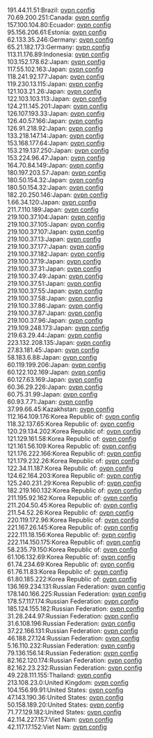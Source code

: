 191.44.11.51:Brazil: [ovpn config](vpn/191_44_11_51.ovpn)  
70.69.200.251:Canada: [ovpn config](vpn/70_69_200_251.ovpn)  
157.100.104.80:Ecuador: [ovpn config](vpn/157_100_104_80.ovpn)  
95.156.206.61:Estonia: [ovpn config](vpn/95_156_206_61.ovpn)  
62.133.35.246:Germany: [ovpn config](vpn/62_133_35_246.ovpn)  
65.21.182.173:Germany: [ovpn config](vpn/65_21_182_173.ovpn)  
113.11.176.89:Indonesia: [ovpn config](vpn/113_11_176_89.ovpn)  
103.152.178.62:Japan: [ovpn config](vpn/103_152_178_62.ovpn)  
117.55.102.163:Japan: [ovpn config](vpn/117_55_102_163.ovpn)  
118.241.92.177:Japan: [ovpn config](vpn/118_241_92_177.ovpn)  
119.230.13.115:Japan: [ovpn config](vpn/119_230_13_115.ovpn)  
121.103.21.26:Japan: [ovpn config](vpn/121_103_21_26.ovpn)  
122.103.103.113:Japan: [ovpn config](vpn/122_103_103_113.ovpn)  
124.211.145.201:Japan: [ovpn config](vpn/124_211_145_201.ovpn)  
126.107.193.33:Japan: [ovpn config](vpn/126_107_193_33.ovpn)  
126.40.57.166:Japan: [ovpn config](vpn/126_40_57_166.ovpn)  
126.91.218.92:Japan: [ovpn config](vpn/126_91_218_92.ovpn)  
133.218.147.14:Japan: [ovpn config](vpn/133_218_147_14.ovpn)  
153.168.177.64:Japan: [ovpn config](vpn/153_168_177_64.ovpn)  
153.219.137.250:Japan: [ovpn config](vpn/153_219_137_250.ovpn)  
153.224.96.47:Japan: [ovpn config](vpn/153_224_96_47.ovpn)  
164.70.84.149:Japan: [ovpn config](vpn/164_70_84_149.ovpn)  
180.197.203.57:Japan: [ovpn config](vpn/180_197_203_57.ovpn)  
180.50.154.32:Japan: [ovpn config](vpn/180_50_154_32.ovpn)  
180.50.154.32:Japan: [ovpn config](vpn/180_50_154_32.ovpn)  
182.20.250.146:Japan: [ovpn config](vpn/182_20_250_146.ovpn)  
1.66.34.120:Japan: [ovpn config](vpn/1_66_34_120.ovpn)  
211.7.110.189:Japan: [ovpn config](vpn/211_7_110_189.ovpn)  
219.100.37.104:Japan: [ovpn config](vpn/219_100_37_104.ovpn)  
219.100.37.105:Japan: [ovpn config](vpn/219_100_37_105.ovpn)  
219.100.37.107:Japan: [ovpn config](vpn/219_100_37_107.ovpn)  
219.100.37.13:Japan: [ovpn config](vpn/219_100_37_13.ovpn)  
219.100.37.177:Japan: [ovpn config](vpn/219_100_37_177.ovpn)  
219.100.37.182:Japan: [ovpn config](vpn/219_100_37_182.ovpn)  
219.100.37.19:Japan: [ovpn config](vpn/219_100_37_19.ovpn)  
219.100.37.31:Japan: [ovpn config](vpn/219_100_37_31.ovpn)  
219.100.37.49:Japan: [ovpn config](vpn/219_100_37_49.ovpn)  
219.100.37.51:Japan: [ovpn config](vpn/219_100_37_51.ovpn)  
219.100.37.55:Japan: [ovpn config](vpn/219_100_37_55.ovpn)  
219.100.37.58:Japan: [ovpn config](vpn/219_100_37_58.ovpn)  
219.100.37.86:Japan: [ovpn config](vpn/219_100_37_86.ovpn)  
219.100.37.87:Japan: [ovpn config](vpn/219_100_37_87.ovpn)  
219.100.37.96:Japan: [ovpn config](vpn/219_100_37_96.ovpn)  
219.109.248.173:Japan: [ovpn config](vpn/219_109_248_173.ovpn)  
219.63.29.44:Japan: [ovpn config](vpn/219_63_29_44.ovpn)  
223.132.208.135:Japan: [ovpn config](vpn/223_132_208_135.ovpn)  
27.83.181.45:Japan: [ovpn config](vpn/27_83_181_45.ovpn)  
58.183.6.88:Japan: [ovpn config](vpn/58_183_6_88.ovpn)  
60.119.199.206:Japan: [ovpn config](vpn/60_119_199_206.ovpn)  
60.122.102.169:Japan: [ovpn config](vpn/60_122_102_169.ovpn)  
60.127.63.169:Japan: [ovpn config](vpn/60_127_63_169.ovpn)  
60.36.29.226:Japan: [ovpn config](vpn/60_36_29_226.ovpn)  
60.75.31.99:Japan: [ovpn config](vpn/60_75_31_99.ovpn)  
60.93.7.71:Japan: [ovpn config](vpn/60_93_7_71.ovpn)  
37.99.66.45:Kazakhstan: [ovpn config](vpn/37_99_66_45.ovpn)  
112.164.109.176:Korea Republic of: [ovpn config](vpn/112_164_109_176.ovpn)  
118.32.137.65:Korea Republic of: [ovpn config](vpn/118_32_137_65.ovpn)  
120.29.134.202:Korea Republic of: [ovpn config](vpn/120_29_134_202.ovpn)  
121.129.161.58:Korea Republic of: [ovpn config](vpn/121_129_161_58.ovpn)  
121.161.56.109:Korea Republic of: [ovpn config](vpn/121_161_56_109.ovpn)  
121.176.222.166:Korea Republic of: [ovpn config](vpn/121_176_222_166.ovpn)  
121.179.232.26:Korea Republic of: [ovpn config](vpn/121_179_232_26.ovpn)  
122.34.11.187:Korea Republic of: [ovpn config](vpn/122_34_11_187.ovpn)  
124.62.164.203:Korea Republic of: [ovpn config](vpn/124_62_164_203.ovpn)  
125.240.231.29:Korea Republic of: [ovpn config](vpn/125_240_231_29.ovpn)  
182.219.160.132:Korea Republic of: [ovpn config](vpn/182_219_160_132.ovpn)  
211.195.92.162:Korea Republic of: [ovpn config](vpn/211_195_92_162.ovpn)  
211.204.50.45:Korea Republic of: [ovpn config](vpn/211_204_50_45.ovpn)  
211.54.52.26:Korea Republic of: [ovpn config](vpn/211_54_52_26.ovpn)  
220.119.172.96:Korea Republic of: [ovpn config](vpn/220_119_172_96.ovpn)  
221.167.26.145:Korea Republic of: [ovpn config](vpn/221_167_26_145.ovpn)  
222.111.18.156:Korea Republic of: [ovpn config](vpn/222_111_18_156.ovpn)  
222.114.150.175:Korea Republic of: [ovpn config](vpn/222_114_150_175.ovpn)  
58.235.79.150:Korea Republic of: [ovpn config](vpn/58_235_79_150.ovpn)  
61.106.132.69:Korea Republic of: [ovpn config](vpn/61_106_132_69.ovpn)  
61.74.234.69:Korea Republic of: [ovpn config](vpn/61_74_234_69.ovpn)  
61.76.11.83:Korea Republic of: [ovpn config](vpn/61_76_11_83.ovpn)  
61.80.185.222:Korea Republic of: [ovpn config](vpn/61_80_185_222.ovpn)  
136.169.234.131:Russian Federation: [ovpn config](vpn/136_169_234_131.ovpn)  
178.140.166.225:Russian Federation: [ovpn config](vpn/178_140_166_225.ovpn)  
178.57.117.174:Russian Federation: [ovpn config](vpn/178_57_117_174.ovpn)  
185.124.155.182:Russian Federation: [ovpn config](vpn/185_124_155_182.ovpn)  
31.28.244.97:Russian Federation: [ovpn config](vpn/31_28_244_97.ovpn)  
31.6.108.196:Russian Federation: [ovpn config](vpn/31_6_108_196.ovpn)  
37.22.166.131:Russian Federation: [ovpn config](vpn/37_22_166_131.ovpn)  
46.188.27.124:Russian Federation: [ovpn config](vpn/46_188_27_124.ovpn)  
5.16.110.232:Russian Federation: [ovpn config](vpn/5_16_110_232.ovpn)  
79.136.156.14:Russian Federation: [ovpn config](vpn/79_136_156_14.ovpn)  
82.162.120.174:Russian Federation: [ovpn config](vpn/82_162_120_174.ovpn)  
82.162.23.232:Russian Federation: [ovpn config](vpn/82_162_23_232.ovpn)  
49.228.111.155:Thailand: [ovpn config](vpn/49_228_111_155.ovpn)  
213.108.23.0:United Kingdom: [ovpn config](vpn/213_108_23_0.ovpn)  
104.156.99.91:United States: [ovpn config](vpn/104_156_99_91.ovpn)  
47.143.190.36:United States: [ovpn config](vpn/47_143_190_36.ovpn)  
50.158.189.20:United States: [ovpn config](vpn/50_158_189_20.ovpn)  
71.77.129.182:United States: [ovpn config](vpn/71_77_129_182.ovpn)  
42.114.227.157:Viet Nam: [ovpn config](vpn/42_114_227_157.ovpn)  
42.117.17.152:Viet Nam: [ovpn config](vpn/42_117_17_152.ovpn)  
